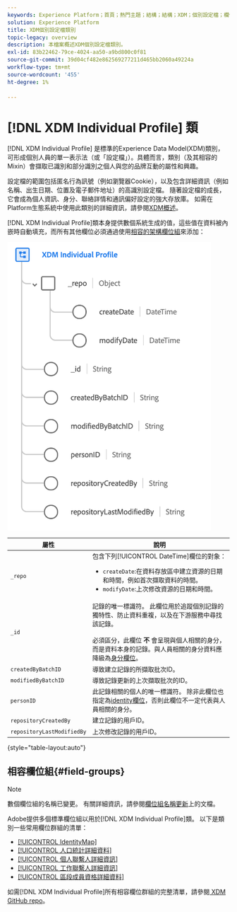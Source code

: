 ```yaml
---
keywords: Experience Platform；首頁；熱門主題；結構；結構；XDM；個別設定檔；欄位；結構；結構；身分對應；身分對應；結構設計；對應；聯合結構；聯合
solution: Experience Platform
title: XDM個別設定檔類別
topic-legacy: overview
description: 本檔案概述XDM個別設定檔類別。
exl-id: 83b22462-79ce-4024-aa50-a9bd800c0f81
source-git-commit: 39d04cf482e862569277211d465bb2060a49224a
workflow-type: tm+mt
source-wordcount: '455'
ht-degree: 1%

---
```


# [!DNL XDM Individual Profile] 類

[!DNL XDM Individual Profile] 是標準的Experience Data Model(XDM)類別，可形成個別人員的單一表示法（或「設定檔」）。具體而言，類別（及其相容的Mixin）會擷取已識別和部分識別之個人與您的品牌互動的屬性和興趣。

設定檔的範圍包括匿名行為訊號（例如瀏覽器Cookie），以及包含詳細資訊（例如名稱、出生日期、位置及電子郵件地址）的高識別設定檔。 隨著設定檔的成長，它會成為個人資訊、身分、聯絡詳情和通訊偏好設定的強大存放庫。 如需在Platform生態系統中使用此類別的詳細資訊，請參閱[XDM概述](../home.md#data-behaviors)。

[!DNL XDM Individual Profile]類本身提供數個系統生成的值，這些值在資料被內嵌時自動填充，而所有其他欄位必須通過使用[相容的架構欄位組](#field-groups)來添加：

![](../images/classes/individual-profile.png)

| 屬性 | 說明 |
| --- | --- |
| `_repo` | 包含下列[!UICONTROL DateTime]欄位的對象： <ul><li>`createDate`:在資料存放區中建立資源的日期和時間，例如首次擷取資料的時間。</li><li>`modifyDate`:上次修改資源的日期和時間。</li></ul> |
| `_id` | 記錄的唯一標識符。 此欄位用於追蹤個別記錄的獨特性、防止資料重複，以及在下游服務中尋找該記錄。<br><br>必須區分，此欄位 **不** 會呈現與個人相關的身分，而是資料本身的記錄。與人員相關的身分資料應降級為[身分欄位](../schema/composition.md#identity)。 |
| `createdByBatchID` | 導致建立記錄的所擷取批次ID。 |
| `modifiedByBatchID` | 導致記錄更新的上次擷取批次的ID。 |
| `personID` | 此記錄相關的個人的唯一標識符。 除非此欄位也指定為[identity欄位](../schema/composition.md#identity)，否則此欄位不一定代表與人員相關的身分。 |
| `repositoryCreatedBy` | 建立記錄的用戶ID。 |
| `repositoryLastModifiedBy` | 上次修改記錄的用戶ID。 |

{style=&quot;table-layout:auto&quot;}

## 相容欄位組{#field-groups}

>[!NOTE]
>
>數個欄位組的名稱已變更。 有關詳細資訊，請參閱[欄位組名稱更新](../field-groups/name-updates.md)上的文檔。

Adobe提供多個標準欄位組以用於[!DNL XDM Individual Profile]類。 以下是類別一些常用欄位群組的清單：

* [[!UICONTROL IdentityMap]](../field-groups/profile/identitymap.md)
* [[!UICONTROL 人口統計詳細資料]](../field-groups/profile/demographic-details.md)
* [[!UICONTROL 個人聯繫人詳細資訊]](../field-groups/profile/personal-contact-details.md)
* [[!UICONTROL 工作聯繫人詳細資訊]](../field-groups/profile/work-contact-details.md)
* [[!UICONTROL 區段成員資格詳細資料]](../field-groups/profile/segmentation.md)

如需[!DNL XDM Individual Profile]所有相容欄位群組的完整清單，請參閱[ XDM GitHub repo](https://github.com/adobe/xdm/tree/master/components/mixins/profile)。
